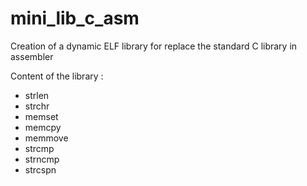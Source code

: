 # mini_lib_c_asm
Creation of a dynamic ELF library for replace the standard C library in assembler

Content of the library :
- strlen
- strchr
- memset
- memcpy
- memmove
- strcmp
- strncmp
- strcspn
